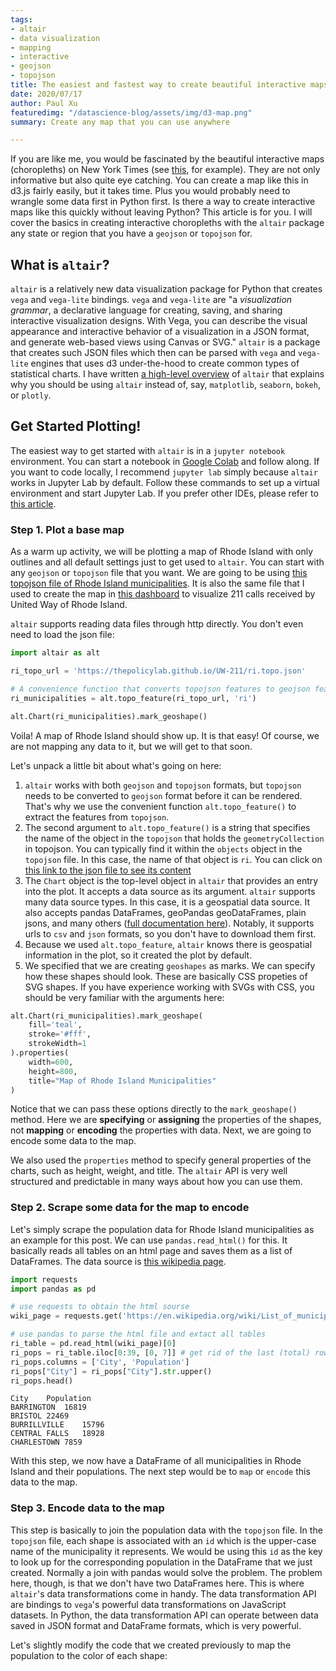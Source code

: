 ```yaml
---
tags:
- altair
- data visualization
- mapping
- interactive
- geojson
- topojson
title: The easiest and fastest way to create beautiful interactive maps in Python
date: 2020/07/17
author: Paul Xu
featuredimg: "/datascience-blog/assets/img/d3-map.png"
summary: Create any map that you can use anywhere

---
```

If you are like me, you would be fascinated by the beautiful interactive maps (choropleths) on New York Times (see [this](https://www.nytimes.com/interactive/2020/07/17/upshot/coronavirus-face-mask-map.html?action=click&module=Top%20Stories&pgtype=Homepage), for example). They are not only informative but also quite eye catching. You can create a map like this in d3.js fairly easily, but it takes time. Plus you would probably need to wrangle some data first in Python first. Is there a way to create interactive maps like this quickly without leaving Python? This article is for you. I will cover the basics in creating interactive choropleths with the `altair` package any state or region that you have a `geojson` or `topojson` for.

## What is `altair`?

`altair` is a relatively new data visualization package for Python that creates `vega` and `vega-lite` bindings. `vega` and `vega-lite` are "a _visualization grammar_, a declarative language for creating, saving, and sharing interactive visualization designs. With Vega, you can describe the visual appearance and interactive behavior of a visualization in a JSON format, and generate web-based views using Canvas or SVG." `altair` is a package that creates such JSON files which then can be parsed with `vega` and `vega-lite` engines that uses d3 under-the-hood to create common types of statistical charts. I have written [a high-level overview](forget-about-matplotlib.you-should-be-using-altair.md) of `altair` that explains why you should be using `altair` instead of, say, `matplotlib`, `seaborn`, `bokeh`, or `plotly`.

## Get Started Plotting!

The easiest way to get started with `altair` is in a `jupyter notebook` environment. You can start a notebook in [Google Colab](https://colab.research.google.com/) and follow along. If you want to code locally, I recommend `jupyter lab` simply because `altair` works in Jupyter Lab by default. Follow these commands to set up a virtual environment and start Jupyter Lab. If you prefer other IDEs, please refer to [this article](https://altair-viz.github.io/user_guide/display_frontends.html).

### Step 1. Plot a base map

As a warm up activity, we will be plotting a map of Rhode Island with only outlines and all default settings just to get used to `altair`. You can start with any `geojson` or `topojson` file that you want. We are going to be using [this topojson file of Rhode Island municipalities](https://thepolicylab.github.io/UW-211/ri.topo.json). It is also the same file that I used to create the map in [this dashboard](https://thepolicylab.github.io/UW-211/) to visualize 211 calls received by United Way of Rhode Island.

`altair` supports reading data files through http directly. You don't even need to load the json file:

``` python
import altair as alt

ri_topo_url = 'https://thepolicylab.github.io/UW-211/ri.topo.json'

# A convenience function that converts topojson features to geojson features
ri_municipalities = alt.topo_feature(ri_topo_url, 'ri')

alt.Chart(ri_municipalities).mark_geoshape()
```

Voila! A map of Rhode Island should show up. It is that easy! Of course, we are not mapping any data to it, but we will get to that soon.

Let's unpack a little bit about what's going on here:

1. `altair` works with both `geojson` and `topojson` formats, but `topojson` needs to be converted to `geojson` format before it can be rendered. That's why we use the convenient function `alt.topo_feature()` to extract the features from `topojson`.
2. The second argument to `alt.topo_feature()` is a string that specifies the name of the object in the `topojson` that holds the `geometryCollection` in topojson. You can typically find it within the `objects` object in the `topojson` file. In this case, the name of that object is `ri`. You can click on [this link to the json file to see its content](https://thepolicylab.github.io/UW-211/ri.topo.json)
3. The `Chart` object is the top-level object in `altair` that provides an entry into the plot. It accepts a data source as its argument. `altair` supports many data source types. In this case, it is a geospatial data source. It also accepts pandas DataFrames, geoPandas geoDataFrames, plain jsons, and many others ([full documentation here](https://altair-viz.github.io/user_guide/data.html)). Notably, it supports urls to `csv` and `json` formats, so you don't have to download them first.
4. Because we used `alt.topo_feature`, `altair` knows there is geospatial information in the plot, so it created the plot by default.
5. We specified that we are creating `geoshapes` as marks. We can specify how these shapes should look. These are basically CSS propeties of SVG shapes. If you have experience working with SVGs with CSS, you should be very familiar with the arguments here:

``` python
alt.Chart(ri_municipalities).mark_geoshape(
    fill='teal',
    stroke='#fff',
    strokeWidth=1
).properties(
	width=600,
    height=800,
    title="Map of Rhode Island Municipalities"
)
```

Notice that we can pass these options directly to the `mark_geoshape()` method. Here we are **specifying** or **assigning** the properties of the shapes, not **mapping** or **encoding** the properties with data. Next, we are going to encode some data to the map.

We also used the `properties` method to specify general properties of the charts, such as height, weight, and title. The `altair` API is very well structured and predictable in many ways about how you can use them.

### Step 2. Scrape some data for the map to encode

Let's simply scrape the population data for Rhode Island municipalities as an example for this post. We can use `pandas.read_html()` for this. It basically reads all tables on an html page and saves them as a list of DataFrames. The data source is [this wikipedia page](https://en.wikipedia.org/wiki/List_of_municipalities_in_Rhode_Island).

``` python
import requests
import pandas as pd

# use requests to obtain the html sourse
wiki_page = requests.get('https://en.wikipedia.org/wiki/List_of_municipalities_in_Rhode_Island').text

# use pandas to parse the html file and extact all tables
ri_table = pd.read_html(wiki_page)[0]
ri_pops = ri_table.iloc[0:39, [0, 7]] # get rid of the last (total) row
ri_pops.columns = ['City', 'Population']
ri_pops["City"] = ri_pops["City"].str.upper()
ri_pops.head()
```

    City	Population
    BARRINGTON	16819
    BRISTOL	22469
    BURRILLVILLE	15796
    CENTRAL FALLS	18928
    CHARLESTOWN	7859

With this step, we now have a DataFrame of all municipalities in Rhode Island and their populations. The next step would be to `map` or `encode` this data to the map.

### Step 3. Encode data to the map

This step is basically to join the population data with the `topojson` file. In the `topojson` file, each shape is associated with an `id` which is the upper-case name of the municipality it represents. We would be using this `id` as the key to look up for the corresponding population in the DataFrame that we just created. Normally a join with pandas would solve the problem. The problem here, though, is that we don't have two DataFrames here. This is where `altair`'s data transformations come in handy. The data transformation API are bindings to `vega`'s powerful data transformations on JavaScript datasets. In Python, the data transformation API can operate between data saved in JSON format and DataFrame formats, which is very powerful.

Let's slightly modify the code that we created previously to map the population to the color of each shape: